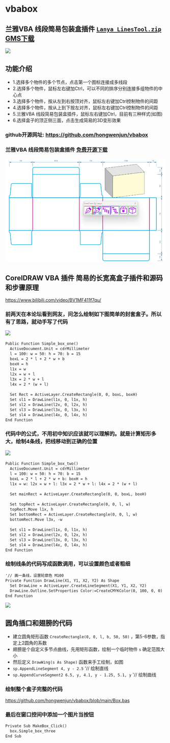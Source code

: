 # vbabox

## 兰雅VBA 线段简易包装盒插件  [`Lanya_LinesTool.zip`](https://lyvba.com/Lanya_LinesTool.zip) [GMS下载](https://lyvba.com/Lanya_LinesTool.zip)

![](https://lyvba.com/wp-content/uploads/2023/08/vbabox3.png)

## 功能介绍
- 1.选择多个物件的多个节点，点击第一个图标连接成多线段
- 2.选择多个物件，鼠标左右键加Ctrl，可以不同的排序分别连接多组物件的中心点
- 3.选择多个物件，按从左到右按顶对齐，鼠标左右键加Ctrl控制物件的间距
- 4.选择多个物件，按从上到下按左对齐，鼠标左右键加Ctrl控制物件的间距
- 5.兰雅VBA 线段简易包装盒插件，鼠标左右键加Ctrl，目前有三种样式(如图)
- 6.选择盒子的顶正侧三面，点击生成简易的3D变形效果

### github开源网址: https://github.com/hongwenjun/vbabox
### 兰雅VBA 线段简易包装盒插件 [免费开源下载](https://lyvba.com/Lanya_LinesTool.zip)


![](https://github.com/hongwenjun/vbabox/blob/main/img/vbabox.webp)

## CorelDRAW VBA 插件 简易的长宽高盒子插件和源码和步骤原理

https://www.bilibili.com/video/BV1MF411f7qu/

### 前两天在本论坛看到网友，问怎么绘制如下图简单的封套盒子。所以有了思路，就动手写了代码

![](https://lyvba.com/wp-content/uploads/2023/08/box1.png)

```bas
Public Function Simple_box_one()
  ActiveDocument.Unit = cdrMillimeter
  l = 100: w = 50: h = 70: b = 15
  boxL = 2 * l + 2 * w + b
  boxH = h
  l1x = w
  l2x = w + l
  l3x = 2 * w + l
  l4x = 2 * (w + l)
  
  Set Rect = ActiveLayer.CreateRectangle(0, 0, boxL, boxH)
  Set sl1 = DrawLine(l1x, 0, l1x, h)
  Set sl2 = DrawLine(l2x, 0, l2x, h)
  Set sl3 = DrawLine(l3x, 0, l3x, h)
  Set sl4 = DrawLine(l4x, 0, l4x, h)
End Function
```

### 代码中的公式，不用初中知识应该就可以理解的。就是计算矩形多大，绘制4条线，把线移动到正确的位置

![](https://lyvba.com/wp-content/uploads/2023/08/box2.png)
```
Public Function Simple_box_two()
  ActiveDocument.Unit = cdrMillimeter
  l = 100: w = 50: h = 70: b = 15
  boxL = 2 * l + 2 * w + b: boxH = h
  l1x = w: l2x = w + l: l3x = 2 * w + l: l4x = 2 * (w + l)
  
  Set mainRect = ActiveLayer.CreateRectangle(0, 0, boxL, boxH)
  
  Set topRect = ActiveLayer.CreateRectangle(0, 0, l, w)
  topRect.Move l1x, h
  Set bottomRect = ActiveLayer.CreateRectangle(0, 0, l, w)
  bottomRect.Move l3x, -w
  
  Set sl1 = DrawLine(l1x, 0, l1x, h)
  Set sl2 = DrawLine(l2x, 0, l2x, h)
  Set sl3 = DrawLine(l3x, 0, l3x, h)
  Set sl4 = DrawLine(l4x, 0, l4x, h)
End Function
```

### 绘制线条的代码写成函数调用，可以设置颜色或者粗细
```
'// 画一条线，设置轮廓色 M100
Private Function DrawLine(X1, Y1, X2, Y2) As Shape
  Set DrawLine = ActiveLayer.CreateLineSegment(X1, Y1, X2, Y2)
  DrawLine.Outline.SetProperties Color:=CreateCMYKColor(0, 100, 0, 0)
End Function
```

![](https://lyvba.com/wp-content/uploads/2023/08/box3.png)
## 圆角插口和翅膀的代码

- 建立圆角矩形函数 `CreateRectangle(0, 0, l, b, 50, 50)` ，第5-6参数，指定上2圆角的系数
- 翅膀是个自定义多节点曲线，先用矩形函数，绘制一个临时物件 `s` 确定范围大小
- 然后定义 `DrawWing(s As Shape)` 函数来手工绘制，如图
- `sp.AppendLineSegment 4, y - 2.5`  '// 绘制直线
- `sp.AppendCurveSegment2 6.5, y, 4.1, y - 1.25, 5.1, y`  '// 绘制曲线

### 绘制整个盒子完整的代码
https://github.com/hongwenjun/vbabox/blob/main/Box.bas

### 最后在窗口控间中添加一个图片当按钮
```vbs
Private Sub MakeBox_Click()
  box.Simple_box_three
End Sub
```

